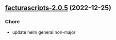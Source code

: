 

## [facturascripts-2.0.5](https://github.com/truecharts/charts/compare/facturascripts-2.0.4...facturascripts-2.0.5) (2022-12-25)

### Chore

- update helm general non-major
  
  